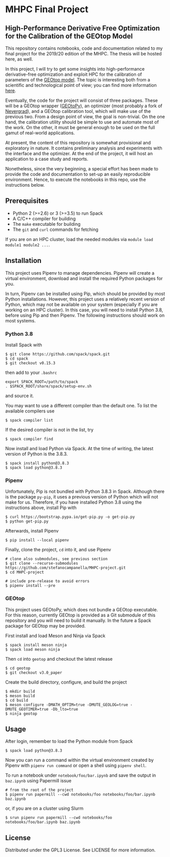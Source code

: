 # MHPC Final Project
## High-Performance Derivative Free Optimization for the Calibration of the GEOtop Model

This repository contains notebooks, code and documentation related to my final project for the 2019/20 edition of the MHPC. The thesis will be hosted here, as well. 

In this project, I will try to get some insights into high-performance derivative-free optimization and exploit HPC for the calibration of parameters of the [GEOtop model](https://geotopmodel.github.io/geotop). The topic is interesting both from a scientific and technological point of view; you can find more information [here](https://stefanocampanella.github.io/MHPC_project_meeting).

Eventually, the code for the project will consist of three packages. These will be a GEOtop wrapper ([GEOtoPy](https://github.com/stefanocampanella/GEOtoPy)), an optimizer (most probably a fork of [Nevergrad](https://github.com/facebookresearch/nevergrad)), and a GEOtop calibration tool, which will make use of the previous two. From a design point of view, the goal is non-trivial. On the one hand, the calibration utility should be simple to use and automate most of the work. On the other, it must be general enough to be used on the full gamut of real-world applications.

At present, the content of this repository is somewhat provisional and exploratory in nature. It contains preliminary analysis and experiments with the interface and the optimizer. At the end of the project, it will host an application to a case study and reports.  

Nonetheless, since the very beginning, a special effort has been made to provide the code and documentation to set-up an easily reproducible environment. Hence, to execute the notebooks in this repo, use the instructions below. 


## Prerequisites

* Python 2 (>=2.6) or 3 (>=3.5) to run Spack
* A C/C++ compiler for building
* The `make` executable for building
* The `git` and `curl` commands for fetching

If you are on an HPC cluster, load the needed modules via `module load module1 module2 ...`.


## Installation

This project uses Pipenv to manage dependencies. Pipenv will create a virtual environment, download and install the required Python packages for you. 

In turn, Pipenv can be installed using Pip, which should be provided by most Python installations. However, this project uses a relatively recent version of Python, which may not be available on your system (especially if you are working on an HPC cluster). In this case, you will need to install Python 3.8, before using Pip and then Pipenv. The following instructions should work on most systems.

### Python 3.8

Install Spack with
```
$ git clone https://github.com/spack/spack.git
$ cd spack
$ git checkout v0.15.3
```
then add to your `.bashrc` 
```
export SPACK_ROOT=/path/to/spack
. $SPACK_ROOT/share/spack/setup-env.sh
```
and source it. 

You may want to use a different compiler than the default one. To list the available compilers use
```
$ spack compiler list
```

If the desired compiler is not in the list, try
```
$ spack compiler find
```

Now install and load Python via Spack. At the time of writing, the latest version of Python is the 3.8.3.
```
$ spack install python@3.8.3
$ spack load python@3.8.3
```
### Pipenv

Unfortunately, Pip is not bundled with Python 3.8.3 in Spack. Although there is the package `py-pip`, it uses a previous version of Python which will not make for us. Therefore, if you have installed Python 3.8 using the instructions above, install Pip with
```
$ curl https://bootstrap.pypa.io/get-pip.py -o get-pip.py
$ python get-pip.py
```

Afterwards, install Pipenv
```
$ pip install --local pipenv
```

Finally, clone the project, `cd` into it, and use Pipenv
```
# clone also submodules, see previous section
$ git clone --recurse-submodules https://github.com/stefanocampanella/MHPC-project.git
$ cd MHPC-project

# include pre-release to avoid errors
$ pipenv install --pre
```

### GEOtop

This project uses GEOtoPy, which does not bundle a GEOtop executable. For this reason, currently GEOtop is provided as a Git submodule of this repository and you will need to build it manually. In the future a Spack package for GEOtop may be provided.

First install and load Meson and Ninja via Spack
```
$ spack install meson ninja
$ spack load meson ninja
```

Then `cd` into `geotop` and checkout the latest release
```
$ cd geotop
$ git checkout v3.0_paper
```

Create the build directory, configure, and build the project
```
$ mkdir build
$ meson build
$ cd build
$ meson configure -DMATH_OPTIM=true -DMUTE_GEOLOG=true -DMUTE_GEOTIMER=true -Db_lto=true
$ ninja geotop
```

## Usage

After login, remember to load the Python module from Spack
```
$ spack load python@3.8.3
```

Now you can run a command within the virtual environment created by Pipenv with `pipenv run command` or open a shell using `pipenv shell`.

To run a notebook under `notebook/foo/bar.ipynb` and save the output in `baz.ipynb` using Papermill issue

```
# from the root of the project
$ pipenv run papermill --cwd notebooks/foo notebooks/foo/bar.ipynb baz.ipynb
```

or, if you are on a cluster using Slurm
```
$ srun pipenv run papermill --cwd notebooks/foo notebooks/foo/bar.ipynb baz.ipynb
```


## License

Distributed under the GPL3 License. See LICENSE for more information.